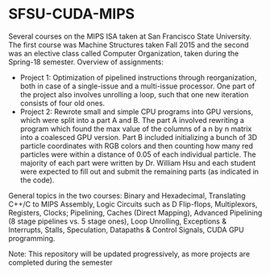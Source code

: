 # SFSU-CUDA-MIPS
Several courses on the MIPS ISA taken at San Francisco State University.
The first course was Machine Structures taken Fall 2015 and the second was an elective class called Computer Organization, taken during the Spring-18 semester. 
Overview of assignments: 
- Project 1: Optimization of pipelined instructions through reorganization, both in case of a single-issue and a multi-issue processor. One part of the project also involves unrolling a loop, such that one new iteration consists of four old ones. 
- Project 2: Rewrote small and simple CPU programs into GPU versions, which were split into a part A and B. The part A involved rewriting a program which found the max value of the columns of a n by n matrix into a coalesced GPU version. Part B included initializing a bunch of 3D particle coordinates with RGB colors and then counting how many red particles were within a distance of 0.05 of each individual particle. The majority of each part were written by Dr. William Hsu and each student were expected to fill out and submit the remaining parts (as indicated in the code). 

General topics in the two courses: Binary and Hexadecimal, Translating C++/C to MIPS Assembly, Logic Circuits such as D Flip-flops, Multiplexors, Registers, Clocks; Pipelining, Caches (Direct Mapping), Advanced Pipelining (8 stage pipelines vs. 5 stage ones), Loop Unrolling, Exceptions & Interrupts, Stalls, Speculation, Datapaths & Control Signals, CUDA GPU programming. 

Note: This repository will be updated progressively, as more projects are completed during the semester 
